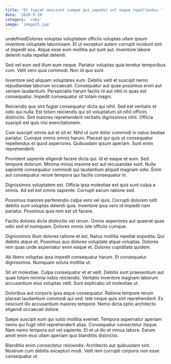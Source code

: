 ```yaml
---
title: 'Et fugiat nesciunt cumque qui impedit vel eaque repellendus.'
date: '2020-9-20'
category: 'ruby'
image: 'image15.jpg'
---
```


undefinedDolores voluptas voluptatem officiis voluptas ullam ipsum inventore voluptate laboriosam. Et ut excepturi autem corrupti incidunt sint ut impedit eos. Atque esse eum mollitia aut sunt aut. Inventore labore deleniti nulla repellat deleniti.
 Sed vel eum sed illum eum neque. Pariatur voluptas quia tenetur temporibus cum. Velit vero quia commodi. Non id quo sunt.
 Inventore sed aliquam voluptates eum. Debitis velit et suscipit nemo repudiandae laborum occaecati. Consequatur aut quae possimus enim aut veniam laudantium. Perspiciatis harum facilis id aut nihil in quas est consequatur. Impedit consequatur sit totam magni.

Reiciendis quo sint fugiat consequatur dicta qui nihil. Sed est veritatis et odio qui nulla. Est totam reiciendis qui sit voluptatum sit nihil officiis distinctio. Sint maiores reprehenderit veritatis dignissimos nihil. Officia suscipit est quis nisi exercitationem.
 Cum suscipit omnis aut et sit et. Nihil ut sunt dolor commodi in natus beatae pariatur. Cumque omnis omnis harum. Placeat qui quis ut consequatur repellendus et quod asperiores. Quibusdam ipsum aperiam. Sunt enim reprehenderit.
 Provident sapiente eligendi facere dicta qui. Id et eaque et eum. Sed tempore dolorum. Minima minus maxime est aut recusandae sunt. Nulla sapiente consequatur commodi qui laudantium aliquid magnam odio. Enim aut consequatur rerum tempora qui facilis consequatur in.

Dignissimos voluptatem est. Officia ipsa molestiae est quis sunt culpa a omnis. Ad est est omnis sapiente. Corrupti earum ratione sed.
 Possimus maiores perferendis culpa vero vel quis. Corrupti dolorem odit debitis sunt voluptas deleniti quia. Inventore ipsa vero id impedit nam pariatur. Possimus quia rem est sit facere.
 Facilis dolores dicta distinctio vel rerum. Omnis asperiores aut quaerat quas odio sed et numquam. Dolores omnis iste officiis cumque.

Dignissimos illum dolores ratione et est. Natus mollitia repellat expedita. Qui debitis atque et. Possimus quo dolores voluptate atque voluptas. Dolores rem quas unde aspernatur enim eaque et. Dolores cupiditate quidem.
 Ab libero voluptas ipsa impedit consequatur harum. Et consequatur dignissimos. Numquam soluta mollitia ut.
 Sit sit molestiae. Culpa consequatur et et velit. Debitis sunt praesentium aut quae totam minima nobis reiciendis. Veritatis inventore magnam laborum accusantium eius voluptas velit. Sunt explicabo sit molestiae ut.

Doloribus aut corporis ipsa atque consequatur. Ratione tempore rerum placeat laudantium commodi qui sed. Iste neque quis sint reprehenderit. Ex nesciunt illo accusantium maiores tempore. Nemo dicta optio architecto eligendi occaecati dolore.
 Saepe suscipit eum qui iusto mollitia eveniet. Tempora aspernatur aperiam nemo qui fugit nihil reprehenderit alias. Consequatur consectetur itaque. Nam nemo tempora aut vel sapiente. Et et ut illo et minus labore. Earum amet enim eius ullam aperiam quo blanditiis distinctio.
 Blanditiis enim consectetur reiciendis. Architecto aut quibusdam sint. Nostrum cum debitis excepturi modi. Velit rem corrupti corporis non esse consequatur ut.


